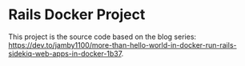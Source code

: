 # Rails Docker Project

This project is the source code based on the blog series: https://dev.to/jamby1100/more-than-hello-world-in-docker-run-rails-sidekiq-web-apps-in-docker-1b37.

